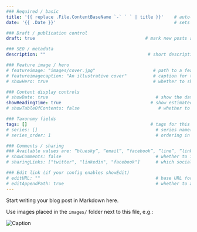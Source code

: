 ```yaml
---
### Required / basic
title: '{{ replace .File.ContentBaseName `-` ` ` | title }}'    # auto-generate title from folder name
date: '{{ .Date }}'                                             # sets the creation date

### Draft / publication control
draft: true                                          # mark new posts as drafts by default

### SEO / metadata
description: ""                                       # short description or excerpt for meta tags

### Feature image / hero
# featureimage: "images/cover.jpg"                      # path to a feature image (optional)
# featureimagecaption: "An illustrative cover"          # caption for the feature image
# showHero: true                                        # whether to show the hero image

### Content display controls
# showDate: true                                         # show the date in the article
showReadingTime: true                                  # show estimated reading time
# showTableOfContents: false                              # whether to show a TOC in the article

### Taxonomy fields
tags: []                                               # tags for this blog post
# series: []                                             # series name(s) if you group posts
# series_order: 1                                        # ordering in series, if used

### Comments / sharing
### Available values are: “bluesky”, “email”, “facebook”, “line”, “linkedin”, “mastodon”, “pinterest”, “reddit”, “telegram”, “twitter”, and “whatsapp”.
# showComments: false                                    # whether to include comments section
# sharingLinks: ["twitter", "linkedin", "facebook"]      # which social links to show. 

### Edit link (if your config enables showEdit)
# editURL: ""                                            # base URL for “edit this page”
# editAppendPath: true                                   # whether to append the page path to editURL
---
```


Start writing your blog post in Markdown here.

Use images placed in the `images/` folder next to this file, e.g.:

![Caption](images/photo1.jpg)
